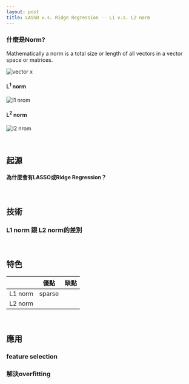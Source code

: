 ```yaml
---
layout: post
title: LASSO v.s. Ridge Regression -- L1 v.s. L2 norm
---
```

### 什麼是Norm?

Mathematically a norm is a total size or length of all vectors in a vector space  or matrices.

<!-- more -->    

<!--
如何在github上的md file放入數學式：https://www.youtube.com/watch?v=dpVnmxpVdvg
在latex線上編輯器(http://latex.codecogs.com/eqneditor/editor.php)中輸入數學式，複製圖片網址，然後貼到以下![name](address)即可顯示數學式圖片
例如：![l2 nrom](https://latex.codecogs.com/svg.latex?\Large&space;\left\|\beta\right\|^{2}_{2})
或直接輸入latex數學代碼於 “ https://latex.codecogs.com/svg.latex?\Large&space; ” 後
例如：<img src="https://latex.codecogs.com/svg.latex?\Large&space;x=\frac{-b\pm\sqrt{b^2-4ac}}{2a}" title="\Large x=\frac{-b\pm\sqrt{b^2-4ac}}{2a}" />
-->
![vector x](https://latex.codecogs.com/svg.latex?\Large&space;x=\begin{bmatrix}x_1\\x_2\\\vdots\\x_n\end{bmatrix})


#### L<sup>1</sup> norm
![l1 nrom](https://latex.codecogs.com/svg.latex?\Large&space;x=\sum{|x_{i}|}=|\beta|)


#### L<sup>2</sup> norm
![l2 nrom](https://latex.codecogs.com/svg.latex?\Large&space;x=\sqrt{\sum{x_{i}^{2}}}=\left\|\beta\right\|^{2}_{2})


<br>

## 起源 
#### 為什麼會有LASSO或Ridge Regression？

<br>

## 技術
### L1 norm 跟 L2 norm的差別

<br>

## 特色

|        |   優點  |  缺點   |
| ------ | ------- | ------ |
|L1 norm |  sparse |        |
|L2 norm |         |        |

<br>

## 應用

### feature selection

### 解決overfitting
